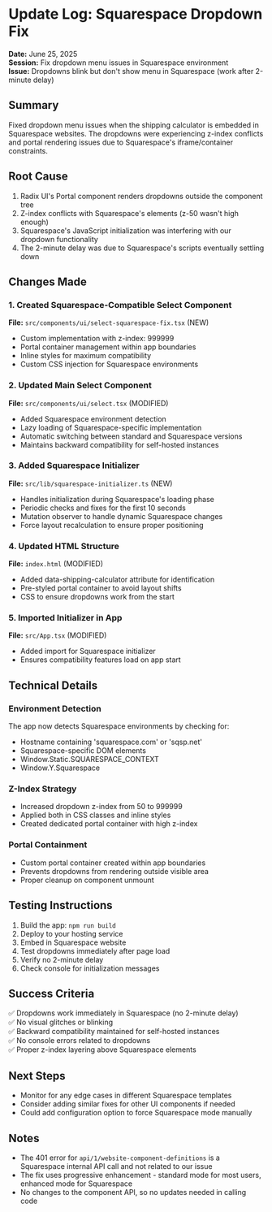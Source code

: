 # Update Log: Squarespace Dropdown Fix
**Date:** June 25, 2025  
**Session:** Fix dropdown menu issues in Squarespace environment  
**Issue:** Dropdowns blink but don't show menu in Squarespace (work after 2-minute delay)

## Summary
Fixed dropdown menu issues when the shipping calculator is embedded in Squarespace websites. The dropdowns were experiencing z-index conflicts and portal rendering issues due to Squarespace's iframe/container constraints.

## Root Cause
1. Radix UI's Portal component renders dropdowns outside the component tree
2. Z-index conflicts with Squarespace's elements (z-50 wasn't high enough)
3. Squarespace's JavaScript initialization was interfering with our dropdown functionality
4. The 2-minute delay was due to Squarespace's scripts eventually settling down

## Changes Made

### 1. Created Squarespace-Compatible Select Component
**File:** `src/components/ui/select-squarespace-fix.tsx` (NEW)
- Custom implementation with z-index: 999999
- Portal container management within app boundaries
- Inline styles for maximum compatibility
- Custom CSS injection for Squarespace environments

### 2. Updated Main Select Component
**File:** `src/components/ui/select.tsx` (MODIFIED)
- Added Squarespace environment detection
- Lazy loading of Squarespace-specific implementation
- Automatic switching between standard and Squarespace versions
- Maintains backward compatibility for self-hosted instances

### 3. Added Squarespace Initializer
**File:** `src/lib/squarespace-initializer.ts` (NEW)
- Handles initialization during Squarespace's loading phase
- Periodic checks and fixes for the first 10 seconds
- Mutation observer to handle dynamic Squarespace changes
- Force layout recalculation to ensure proper positioning

### 4. Updated HTML Structure
**File:** `index.html` (MODIFIED)
- Added data-shipping-calculator attribute for identification
- Pre-styled portal container to avoid layout shifts
- CSS to ensure dropdowns work from the start

### 5. Imported Initializer in App
**File:** `src/App.tsx` (MODIFIED)
- Added import for Squarespace initializer
- Ensures compatibility features load on app start

## Technical Details

### Environment Detection
The app now detects Squarespace environments by checking for:
- Hostname containing 'squarespace.com' or 'sqsp.net'
- Squarespace-specific DOM elements
- Window.Static.SQUARESPACE_CONTEXT
- Window.Y.Squarespace

### Z-Index Strategy
- Increased dropdown z-index from 50 to 999999
- Applied both in CSS classes and inline styles
- Created dedicated portal container with high z-index

### Portal Containment
- Custom portal container created within app boundaries
- Prevents dropdowns from rendering outside visible area
- Proper cleanup on component unmount

## Testing Instructions
1. Build the app: `npm run build`
2. Deploy to your hosting service
3. Embed in Squarespace website
4. Test dropdowns immediately after page load
5. Verify no 2-minute delay
6. Check console for initialization messages

## Success Criteria
✅ Dropdowns work immediately in Squarespace (no 2-minute delay)  
✅ No visual glitches or blinking  
✅ Backward compatibility maintained for self-hosted instances  
✅ No console errors related to dropdowns  
✅ Proper z-index layering above Squarespace elements

## Next Steps
- Monitor for any edge cases in different Squarespace templates
- Consider adding similar fixes for other UI components if needed
- Could add configuration option to force Squarespace mode manually

## Notes
- The 401 error for `api/1/website-component-definitions` is a Squarespace internal API call and not related to our issue
- The fix uses progressive enhancement - standard mode for most users, enhanced mode for Squarespace
- No changes to the component API, so no updates needed in calling code
